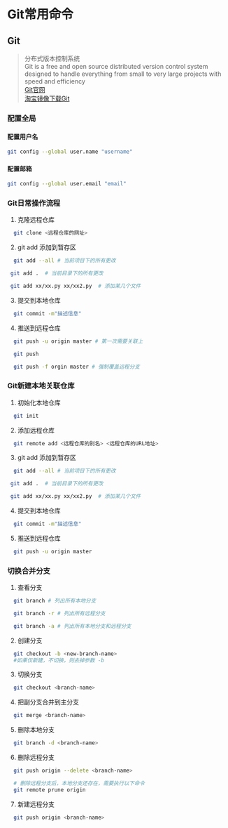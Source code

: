 # Git常用命令
## Git
>分布式版本控制系统  
Git is a free and open source distributed version control system designed to handle everything from small to very large projects with speed and efficiency  
[Git官网](https://git-scm.com/)  
[淘宝镜像下载Git](https://registry.npmmirror.com/binary.html?path=git-for-windows/) 
### 配置全局
#### 配置用户名
```bash
git config --global user.name "username"
 ```
#### 配置邮箱
```bash
git config --global user.email "email"
 ```
### Git日常操作流程
1. 克隆远程仓库
```bash
  git clone <远程仓库的网址> 
```
2. git add 添加到暂存区
```bash
  git add --all # 当前项目下的所有更改
```
 ```bash
  git add .  # 当前目录下的所有更改
```
 ```bash
  git add xx/xx.py xx/xx2.py  # 添加某几个文件
```
3. 提交到本地仓库
```bash
  git commit -m"描述信息"
```
4. 推送到远程仓库
```bash
  git push -u origin master # 第一次需要关联上
```
```bash
  git push
```
```bash
  git push -f orgin master # 强制覆盖远程分支
```

### Git新建本地关联仓库
1. 初始化本地仓库
```bash
  git init
```
2. 添加远程仓库
```bash
  git remote add <远程仓库的别名> <远程仓库的URL地址>
```
3. git add 添加到暂存区
```bash
  git add --all # 当前项目下的所有更改
```
 ```bash
  git add .  # 当前目录下的所有更改
```
 ```bash
  git add xx/xx.py xx/xx2.py  # 添加某几个文件
```
4. 提交到本地仓库
```bash
  git commit -m"描述信息"
```
5. 推送到远程仓库
```bash
  git push -u origin master
```
### 切换合并分支
1. 查看分支
```bash
  git branch # 列出所有本地分支
```
```bash
  git branch -r # 列出所有远程分支
```
```bash
  git branch -a # 列出所有本地分支和远程分支
```
2. 创建分支
```bash
  git checkout -b <new-branch-name>
  #如果仅新建，不切换，则去掉参数 -b
```
3. 切换分支
```bash
  git checkout <branch-name>
```
4. 把副分支合并到主分支
```bash
  git merge <branch-name>
```
5. 删除本地分支
```bash
  git branch -d <branch-name>
```
6. 删除远程分支
```bash
  git push origin --delete <branch-name>
```
```bash
  # 删除远程分支后，本地分支还存在，需要执行以下命令
  git remote prune origin
```
7. 新建远程分支
```bash
  git push origin <branch-name>
```
